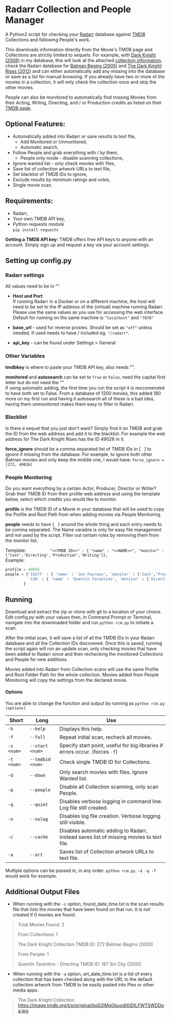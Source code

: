 # Radarr Collection and People Manager

A Python2 script for checking your [Radarr](https://radarr.video/) database against [TMDB](https://www.themoviedb.org/) Collections and following People's work.<br>

This downloads information directly from the Movie's TMDB page and Collections are strictly limited to sequels. For example, with [Dark Knight (2008)](https://www.themoviedb.org/movie/155-the-dark-knight) in my database, this will look at the attached [collection information](https://www.themoviedb.org/collection/263-the-dark-knight-collection?language=en-US), check the Radarr database for [Batman Begins (2005)](https://www.themoviedb.org/movie/272?language=en-US) and [The Dark Knight Rises (2012)](https://www.themoviedb.org/movie/49026?language=en-US) and can either automatically add any missing into the database or save as a list for manual browsing. If you already have two or more of the movies in a collection, it will only check the collection once and skip the other movies. 

People can also be monitored to automatically find missing Movies from their Acting, Writng, Directing, and / or Production credits as listed on their [TMDB page](https://www.themoviedb.org/person/138-quentin-tarantino?language=en-US). 

## Optional Features: <br>
- Automatically added into Radarr _or_ save results to text file, <br> 
	- Add Monitored _or_ Unmonitored, <br>
    - Automatic search, <br>
- Follow People and grab everything with / by them, <br>
	- People only mode - disable scanning collections,<br>
- Ignore wanted list - only check movies with files, <br>
- Save list of collection artwork URLs to text file, <br>
- Set blacklist of TMDB IDs to ignore, <br>
- Exclude results by minimum ratings and votes, <br>
- Single movie scan. <br>
  
## Requirements:
- Radarr, <br>
- Your own TMDB API key, <br>
- Python requests module<br>
	`pip install requests`
  
**Getting a TMDB API key:** TMDB offers free API keys to anyone with an account. Simply sign up and request a key via your account settings.
  
## Setting up config.py
### Radarr settings

All values need to be in ""<br>

- **Host and Port** <br>
If running Radarr in a Docker or on a different machine, the host will need to be set to the IP address of the (virtual) machine running Radarr. Please use the same values as you use for accessing the web interface. Default for running on the same machine is `"localhost"` and `"7878"` <br>

- **base_url** - used for reverse proxies. Should be set as `"off"` unless needed, if used needs to have / included eg. `"/radarr"`. <br>

- **api_key** - can be found under Settings > General <br>

### Other Variables 
**tmdbkey** is where to paste your TMDB API key, also needs "".

**monitored** and **autosearch** can be set to `True` or `False`, need the capital first letter but do not need the "" <br>
If using automatic adding, the first time you run the script it is reccomended to have both set to False. From a database of 1200 movies, this added 180 more on my first run and having it autosearch all of these is a bad idea, having them unmonitored makes them easy to filter in Radarr.

### Blacklist
Is there a sequel that you just don't want? Simply find it on TMDB and grab the ID from the web address and add it to the blacklist. For example the web address for The Dark Knight Rises has the ID 49026 in it.

**force_ignore** should be a comma separated list of TMDB IDs in [ &nbsp; ] to ignore if missing from the database. For example, to ignore both other Batman movies and only keep the middle one, I would have: `force_ignore = [272, 49026]`

### People Monitoring

Do you want everything by a certain Actor, Producer, Director or Writer? Grab their TMDB ID from their profile web address and using the template below, select which credits you would like to monitor. 

**profile** is the TMDB ID of a Movie in your database that will be used to copy the Profile and Root Path from when adding movies via People Monitoring.

**people** needs to have { &nbsp; } around the whole thing and each entry needs to be comma separated. The Name varaible is only for easy file management and not used by the script.
Filter out certain roles by removing them from the monitor list. 

Template: `          "<<TMDB ID>>" : { "name" : "<<NAME>>", "monitor" : ['Cast','Directing','Production','Writing']},`
<br>
Example:

```python
profile = 49026
people = {'15277' : { 'name' : 'Jon Favreau', 'monitor' : ['Cast','Production']}, 
          '138' : { 'name' : 'Quentin Tarantino', 'monitor' : ['Directing','Production']},
        }
```

## Running
Download and extract the zip or clone with git to a location of your choice. Edit config.py with your values then, in Command Prompt or Terminal, navigate into the downloaded folder and run `python rcm.py` to initiate a scan. <br>

After the initial scan, it will save a list of all the TMDB IDs in your Radarr database and all the Collection IDs discovered. Once this is saved, running the script again will run an update scan, only checking movies that have been added to Radarr since and then rechecking the monitored Collections and People for new additions.

Movies added into Radarr from Collection scans will use the same Profile and Root Folder Path for the whole collection. Movies added from People Monitoring will copy the settings from the declared movie.

#### Options

You are able to change the function and output by running as `python rcm.py [options]`

|	Short	|	Long	|	Use	|
|	---		|	---		|	---	|
| `-h` | `--help`		|	Displays this help.	|
| `-f` | `--full`		|	Repeat initial scan, recheck all movies.	|
| `-s <num>` | `--start <num>`	|	Specify start point, useful for big libraries if errors occur. (forces `-f`)	|
| `-t <num>` | `--tmdbid <num>` |	Check single TMDB ID for Collections.	|
| `-d` | `--down`		|	Only search movies with files. Ignore Wanted list.	|
| `-p` | `--people`		| 	Disable all Collection scanning, only scan People.	|
| `-q` | `--quiet`		|	Disables verbose logging in command line. Log file still created.	|
| `-n` | `--nolog` 		|	Disables log file creation. Verbose logging still visible.	|
| `-c` | `--cache`		|	Disables automatic adding to Radarr, instead saves list of missing movies to text file.	|
| `-a` | `--art`		|	Saves list of Collection artwork URLs to text file.	|

Multiple options can be passed in, in any order. `python rcm.py -d -q -f` would work for example.

## Additional Output Files

- When running with the `-c` option, found\_date\_time.txt is the scan results file that lists the movies that have been found on that run. It is not created if 0 movies are found.  <br>
> Total Movies Found: 2
> 
> From Collections: 1
> 
> The Dark Knight Collection    TMDB ID: 272    Batman Begins (2005)
> 
> From People: 1
> 
> Quentin Tarantino - Directing                                TMDB ID: 187            Sin City (2005)

- When running with the `-a` option, art\_date\_time.txt is a list of every collection that has been checked along with the URL to the default collection artwork from TMDB to be easily pasted into Plex or other media apps.
> The Dark Knight Collection 	 	https://image.tmdb.org/t/p/original/bqS2lMgGkuodIXtDILFWTSWDDpa.jpg 
